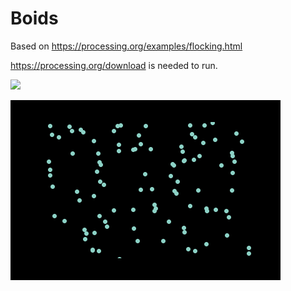 # Boids

Based on https://processing.org/examples/flocking.html

https://processing.org/download is needed to run.

![](Flock.gif)

![](Python/animation.gif)
